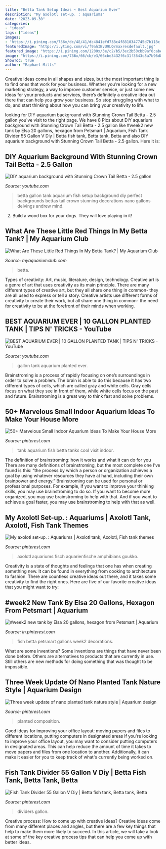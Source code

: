 ```yaml
---
title: "Betta Tank Setup Ideas ~ Best Aquarium Ever"
description: "My axolotl set-up. : aquariums"
date: "2023-09-30"
categories:
- "ideas"
tags: ["ideas"]
images:
- "https://i.pinimg.com/736x/dc/48/41/dc4841efd738c4f8810347745d7b118c.jpg"
featuredImage: "http://i.ytimg.com/vi/f9ahIBvU9LQ/maxresdefault.jpg"
featured_image: "https://i.pinimg.com/1200x/3e/c2/b5/3ec2b50cbb9af0cabea1d7bdd7b2e3d5.jpg"
image: "https://i.pinimg.com/736x/66/cb/e3/66cbe3432f6c31f3643c8a7b96d8ae4c.jpg"
ShowToc: true
author: "Raphael Mills"
---
```



Creative ideas come in all shapes and sizes, but the most important thing is to find ones that work for your business. Whether you’re looking for a new marketing strategy, a way to improve customer service, or just some new ideas for your products and services, there’s definitely a creative idea out there that can help you grow your business. So stop struggling with what to do, and start thinking about how you can bring your creativity to life.

	

		
looking for DIY aquarium background with Stunning Crown Tail Betta - 2.5 gallon you've visit to the right page. We have 8 Pics about DIY aquarium background with Stunning Crown Tail Betta - 2.5 gallon like #week2 new tank by Elsa 20 gallons, hexagon from Petsmart | Aquarium, Fish Tank Divider 55 Gallon V Diy | Betta fish tank, Betta tank, Betta and also DIY aquarium background with Stunning Crown Tail Betta - 2.5 gallon. Here it is:
		
    
## DIY Aquarium Background With Stunning Crown Tail Betta - 2.5 Gallon

<img loading=lazy src="http://i.ytimg.com/vi/BDXw-tHFB9g/hqdefault.jpg" onerror="this.onerror=null;this.src='https://tse2.mm.bing.net/th?id=OIP.-TaO0swaD3_bpUS2iyyU0AHaFj&amp;pid=15.1';" alt="DIY aquarium background with Stunning Crown Tail Betta - 2.5 gallon">

_Source: youtube.com_

>betta gallon tank aquarium fish setup background diy perfect backgrounds bettas tail crown stunning decorations nano gallons delvings andrew mind. 

	

2. Build a wood box for your dogs. They will love playing in it!

    
## What Are These Little Red Things In My Betta Tank? | My Aquarium Club

<img loading=lazy src="https://dlgdxii3fgupk.cloudfront.net/myaquariumclub.com/images/fbfiles/images/828w/image-kmxctb8v07_v_1528124982.jpg" onerror="this.onerror=null;this.src='https://tse2.mm.bing.net/th?id=OIP.asIMW0TfByx5_2MX9bYnIwHaJ4&amp;pid=15.1';" alt="What Are These Little Red Things In My Betta Tank? | My Aquarium Club">

_Source: myaquariumclub.com_

>betta. 

	

Types of creativity: Art, music, literature, design, technology.
Creative art is a genre of art that uses creativity as its main principle. There are many different types of creative art, but they all share one thing in common- they are all used to express or tell a story. Creative artists use different forms of creativity to create their work, but all share one thing in common- the need for creativity to be at the forefront of their minds when working.

    
## BEST AQUARIUM EVER | 10 GALLON PLANTED TANK | TIPS N&#039; TRICKS - YouTube

<img loading=lazy src="http://i.ytimg.com/vi/f9ahIBvU9LQ/maxresdefault.jpg" onerror="this.onerror=null;this.src='https://tse2.mm.bing.net/th?id=OIP.pXn5CQoGwA7JK9UQ6dC5EAHaEK&amp;pid=15.1';" alt="BEST AQUARIUM EVER | 10 GALLON PLANTED TANK | TIPS N&#039; TRICKS - YouTube">

_Source: youtube.com_

>gallon tank aquarium planted ever. 

	

Brainstroming is a process of rapidly focusing on one’s surroundings in order to solve a problem. The brain is able to do this because it has two different types of cells, which are called gray and white cells. Gray cells focus on what they see in front of them, while white cells focus on the past and future. Brainstroming is a great way to think fast and solve problems.

    
## 50+ Marvelous Small Indoor Aquarium Ideas To Make Your House More

<img loading=lazy src="https://i.pinimg.com/736x/ee/a5/c4/eea5c4ed613c7e7482f836511e1edf41.jpg" onerror="this.onerror=null;this.src='https://tse4.mm.bing.net/th?id=OIP.npn6_i8udH4hFHEbwNpDHQHaJ6&amp;pid=15.1';" alt="50+ Marvelous Small Indoor Aquarium Ideas To Make Your House More">

_Source: pinterest.com_

>tank aquarium fish betta tanks cool visit indoor. 

	

The definition of brainstroming: how it works and what it can do for you
There are many definitions of brainstroming, but the most complete one I’ve found is this: “the process by which a person or organization achieves a goal by using whatever resources they have at hand, including their own brainpower and energy.” Brainstroming can be used for personal or professional purposes. For example, if you want to improve your thinking skills, you may use brainstroming to do so. If you want to become more organized, you may use brainstroming to help with that. And if you want to achieve a goal faster, you may use brainstroming to help with that as well.

    
## My Axolotl Set-up. : Aquariums | Axolotl Tank, Axolotl, Fish Tank Themes

<img loading=lazy src="https://i.pinimg.com/736x/f3/aa/57/f3aa573c8eb34de42ad834ec2567e27a.jpg" onerror="this.onerror=null;this.src='https://tse2.mm.bing.net/th?id=OIP.1jW6ii3PqPSCjq3JTndj5QHaFj&amp;pid=15.1';" alt="My axolotl set-up. : Aquariums | Axolotl tank, Axolotl, Fish tank themes">

_Source: pinterest.com_

>axolotl aquariums fisch aquarienfische amphibians goukko. 

	

Creativity is a state of thoughts and feelings that one has when creating something new. It can be found in everything from cooking to architecture to fashion. There are countless creative ideas out there, and it takes some creativity to find the right ones. Here are five of our favorite creative ideas that you might want to try: 

    
## #week2 New Tank By Elsa 20 Gallons, Hexagon From Petsmart | Aquarium

<img loading=lazy src="https://i.pinimg.com/1200x/3e/c2/b5/3ec2b50cbb9af0cabea1d7bdd7b2e3d5.jpg" onerror="this.onerror=null;this.src='https://tse4.mm.bing.net/th?id=OIP.edoVvSx-IV2Gns2mNtpDPAHaJ4&amp;pid=15.1';" alt="#week2 new tank by Elsa 20 gallons, hexagon from Petsmart | Aquarium">

_Source: in.pinterest.com_

>fish betta petsmart gallons week2 decorations. 

	

What are some inventions?
Some inventions are things that have never been done before. Others are alternatives to products that are currently in use. Still others are new methods for doing something that was thought to be impossible.

    
## Three Week Update Of Nano Planted Tank Nature Style | Aquarium Design

<img loading=lazy src="https://i.pinimg.com/736x/66/cb/e3/66cbe3432f6c31f3643c8a7b96d8ae4c.jpg" onerror="this.onerror=null;this.src='https://tse1.mm.bing.net/th?id=OIP.A3n3Kjhl55l2iCh6AktrogHaHa&amp;pid=15.1';" alt="Three week update of nano planted tank nature style | Aquarium design">

_Source: pinterest.com_

>planted composition. 

	

Good ideas for improving your office layout: moving papers and files to different locations, putting computers in designated areas
If you're looking to improve your office layout, you may want to consider putting computers in designated areas. This can help reduce the amount of time it takes to move papers and files from one location to another. Additionally, it can make it easier for you to keep track of what's currently being worked on.

    
## Fish Tank Divider 55 Gallon V Diy | Betta Fish Tank, Betta Tank, Betta

<img loading=lazy src="https://i.pinimg.com/736x/dc/48/41/dc4841efd738c4f8810347745d7b118c.jpg" onerror="this.onerror=null;this.src='https://tse4.mm.bing.net/th?id=OIP.tjTL11d-g9Jv8x9vqavNVwHaHa&amp;pid=15.1';" alt="Fish Tank Divider 55 Gallon V Diy | Betta fish tank, Betta tank, Betta">

_Source: pinterest.com_

>dividers gallon. 

	

Creative process: How to come up with creative ideas?
Creative ideas come from many different places and angles, but there are a few key things that help to make them more likely to succeed. In this article, we will take a look at some of the key creative process tips that can help you come up with better ideas.

